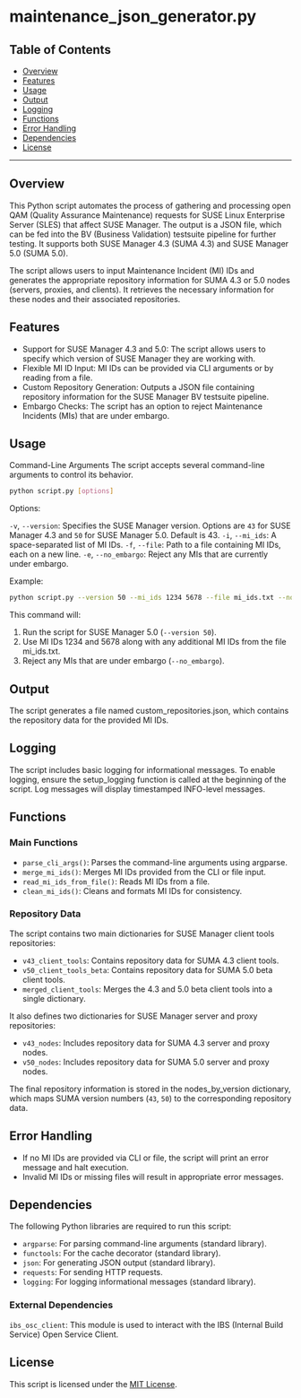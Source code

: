 # maintenance_json_generator.py

## Table of Contents

- [Overview](#overview)
- [Features](#features)
- [Usage](#usage)
- [Output](#output)
- [Logging](#logging)
- [Functions](#functions)
- [Error Handling](#error-handling)
- [Dependencies](#dependencies)
- [License](#license)

---

## Overview

This Python script automates the process of gathering and processing open QAM
(Quality Assurance Maintenance) requests for SUSE Linux Enterprise Server (SLES)
that affect SUSE Manager. The output is a JSON file, which can be fed into the
BV (Business Validation) testsuite pipeline for further testing. It supports
both SUSE Manager 4.3 (SUMA 4.3) and SUSE Manager 5.0 (SUMA 5.0).

The script allows users to input Maintenance Incident (MI) IDs and generates the
appropriate repository information for SUMA 4.3 or 5.0 nodes (servers, proxies,
and clients). It retrieves the necessary information for these nodes and their
associated repositories.

## Features

- Support for SUSE Manager 4.3 and 5.0: The script allows users to specify which
version of SUSE Manager they are working with.
- Flexible MI ID Input: MI IDs can be provided via CLI arguments or by reading
from a file.
- Custom Repository Generation: Outputs a JSON file containing repository
information for the SUSE Manager BV testsuite pipeline.
- Embargo Checks: The script has an option to reject Maintenance Incidents (MIs)
that are under embargo.

## Usage
Command-Line Arguments
The script accepts several command-line arguments to control its behavior.

```bash
python script.py [options]
```

Options:

`-v`, `--version`: Specifies the SUSE Manager version. Options are `43` for SUSE
Manager 4.3 and `50` for SUSE Manager 5.0. Default is 43.
`-i`, `--mi_ids`: A space-separated list of MI IDs.
`-f`, `--file`: Path to a file containing MI IDs, each on a new line.
`-e`, `--no_embargo`: Reject any MIs that are currently under embargo.

Example:

```bash
python script.py --version 50 --mi_ids 1234 5678 --file mi_ids.txt --no_embargo
```
This command will:

1. Run the script for SUSE Manager 5.0 (`--version 50`).
2. Use MI IDs 1234 and 5678 along with any additional MI IDs from the file
mi_ids.txt.
3. Reject any MIs that are under embargo (`--no_embargo`).

## Output
The script generates a file named custom_repositories.json, which contains the
repository data for the provided MI IDs.

## Logging
The script includes basic logging for informational messages. To enable logging,
ensure the setup_logging function is called at the beginning of the script. Log
messages will display timestamped INFO-level messages.

## Functions
### Main Functions
- `parse_cli_args()`: Parses the command-line arguments using argparse.
- `merge_mi_ids()`: Merges MI IDs provided from the CLI or file input.
- `read_mi_ids_from_file()`: Reads MI IDs from a file.
- `clean_mi_ids()`: Cleans and formats MI IDs for consistency.

### Repository Data
The script contains two main dictionaries for SUSE Manager client tools
repositories:

- `v43_client_tools`: Contains repository data for SUMA 4.3 client tools.
- `v50_client_tools_beta`: Contains repository data for SUMA 5.0 beta client tools.
- `merged_client_tools`: Merges the 4.3 and 5.0 beta client tools into a single
dictionary.

It also defines two dictionaries for SUSE Manager server and proxy
repositories:

- `v43_nodes`: Includes repository data for SUMA 4.3 server and proxy nodes.
- `v50_nodes`: Includes repository data for SUMA 5.0 server and proxy nodes.

The final repository information is stored in the nodes_by_version dictionary,
which maps SUMA version numbers (`43`, `50`) to the corresponding repository data.

## Error Handling
- If no MI IDs are provided via CLI or file, the script will print an error
message and halt execution.
- Invalid MI IDs or missing files will result in appropriate error messages.

## Dependencies
The following Python libraries are required to run this script:

- `argparse`: For parsing command-line arguments (standard library).
- `functools`: For the cache decorator (standard library).
- `json`: For generating JSON output (standard library).
- `requests`: For sending HTTP requests.
- `logging`: For logging informational messages (standard library).

### External Dependencies
`ibs_osc_client`: This module is used to interact with the IBS (Internal Build
Service) Open Service Client.

## License
This script is licensed under the [MIT License](https://opensource.org/licenses/MIT).
